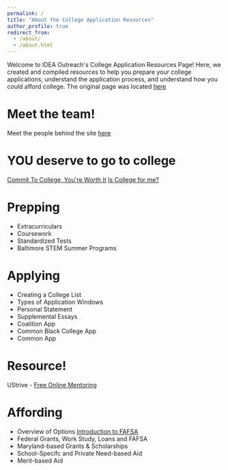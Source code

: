 ```yaml
---
permalink: /
title: "About the College Application Resources"
author_profile: true
redirect_from: 
  - /about/
  - /about.html
---
```


Welcome to IDEA Outreach's College Application Resources Page! Here, we created and compiled resources to help you prepare your college applications, understand the application process, and understand how you could afford college. The original page was located [here](https://linktr.ee/ideaoutreach)  

Meet the team!
======
Meet the people behind the site [here](https://ideaoutreach.wixsite.com/meettheteam) 

YOU deserve to go to college
======
[Commit To College, You're Worth It](https://youtu.be/5HtzllgR_qQ)
[Is College for me?](https://docs.google.com/document/d/1ZsgO9ipsiVw1Avq8wlrkiFXQZby4J2rC5QkqM104_tM/edit?tab=t.0#heading=h.r7qiv4mnqd4m) 

Prepping
======
- Extracurriculars
- Coursework
- Standardized Tests
- Baltimore STEM Summer Programs

Applying
======
- Creating a College List
- Types of Application Windows
- Personal Statement
- Supplemental Essays
- Coalition App
- Common Black College App
- Common App

Resource!
======
UStrive - [Free Online Mentoring](https://ustrive.com/)

Affording
======
- Overview of Options
  [Introduction to FAFSA](https://www.youtube.com/watch?v=emZm2RRuMDU&t=13s)
- Federal Grants, Work Study, Loans and FAFSA
- Maryland-based Grants & Scholarships
- School-Specifc and Private Need-based Aid
- Merit-based Aid
